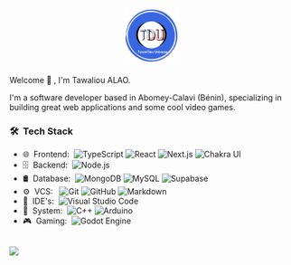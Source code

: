 <p align="center">
  <a href="https://tawaldevuniverse.vercel.app/" target="_blank">
    <img width="100em" height="100em" src="https://github.com/TawalMc/tawaldevuniverse/blob/master/public/static/favicons/safari-pinned-tab.svg">
  </a>
</p

<h2> Welcome 👋 , I'm Tawaliou ALAO.</h2>

I'm a software developer based in Abomey-Calavi (Bénin), specializing in building great web applications and some cool video games.

<h3> 🛠 &nbsp;Tech Stack</h3>

- 🌐 &nbsp;Frontend:&nbsp;
  ![TypeScript](https://img.shields.io/badge/-TypeScript-0A1A2F?style=flat&logo=typescript)
  ![React](https://img.shields.io/badge/-React-0A1A2F?style=flat&logo=react)
  ![Next.js](https://img.shields.io/badge/-Next.js-0A1A2F?style=flat&logo=next.js)
  ![Chakra UI](https://img.shields.io/badge/-Chakra%20UI-0A1A2F?style=flat&logo=chakra-ui)
- 🗄 &nbsp;Backend:&nbsp;
  ![Node.js](https://img.shields.io/badge/-Node.js-0A1A2F?style=flat&logo=node.js)
- 🛢 &nbsp;Database:&nbsp;
  ![MongoDB](https://img.shields.io/badge/-MongoDB-0A1A2F?style=flat&logo=mongodb)
  ![MySQL](https://img.shields.io/badge/-MySQL-0A1A2F?style=flat&logo=mysql&logoColor=00d8fd)
  ![Supabase](https://img.shields.io/badge/-Supabase-0A1A2F?style=flat&logo=supabase)
- ⚙️ &nbsp;VCS: &nbsp;
  ![Git](https://img.shields.io/badge/-Git-0A1A2F?style=flat&logo=git)
  ![GitHub](https://img.shields.io/badge/-GitHub-0A1A2F?style=flat&logo=github)
  ![Markdown](https://img.shields.io/badge/-Markdown-0A1A2F?style=flat&logo=markdown)
- 🔧 &nbsp;IDE's:&nbsp;
  ![Visual Studio Code](https://img.shields.io/badge/-Visual%20Studio%20Code-0A1A2F?style=flat&logo=visual-studio-code&logoColor=007ACC)
- 🤖 &nbsp;System:&nbsp;
  ![C++](https://img.shields.io/badge/-C++-0A1A2F?style=flat&logo=c%2B%2B&logoColor=007ACC)
  ![Arduino](https://img.shields.io/badge/-Arduino-0A1A2F?style=flat&logo=arduino)
- 🎮 &nbsp;Gaming:&nbsp;
  ![Godot Engine](https://img.shields.io/badge/-Godot%20Engine-0A1A2F?style=flat&logo=godot%20engine)

<br/>

<a href="https://github.com/TawalMc">
    <img height="180em" src="https://github-readme-stats.vercel.app/api?username=TawalMc&show_icons=true&card_width=400&hide_border=true&title_color=f4f4f4&icon_color=00d8fd&bg_color=0A1A2F&text_color=a3a8c3&hide=contribs" />
</a>


